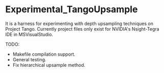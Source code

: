# Experimental_TangoUpsample

It is a harness for experimenting with depth upsampling techniques on Project Tango.
Currently project files only exist for NVIDIA's Nsight-Tegra IDE in MSVisualStudio.

TODO:
* Makefile compilation support.
* General testing.
* Fix hierarchical upsample method.

